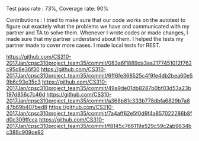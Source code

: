 Test pass rate : 73%, Coverage rate: 90%

Contributions : I tried to make sure that our code works on the autotest to figure out exactely what the problems we have
                and communicated with my partner and TA to solve them. Whenever I wrote codes or made changes, I made sure
                that my partner understand about them. I helped the tests my partner made to cover more cases. I made local 
                tests for REST.
                
                
https://github.com/CS310-2017Jan/cpsc310project_team35/commit/083a6f1889da3aa2177451012f762c95c8e36f30
https://github.com/CS310-2017Jan/cpsc310project_team35/commit/6ff6fe368525c4f9fe4db2bea60e59b6c93e35c3
https://github.com/CS310-2017Jan/cpsc310project_team35/commit/49a9de01db8287b0bf03d53a23b197d856c7c46d
https://github.com/CS310-2017Jan/cpsc310project_team35/commit/a368b81c333b778dbfa6829b7a847b69b407bed8
https://github.com/CS310-2017Jan/cpsc310project_team35/commit/7a4aff62e5f0d9f4a857022286b8fd0c309ffcca
https://github.com/CS310-2017Jan/cpsc310project_team35/commit/f8145c766119e529c59c2ab9634bc386c909ce92